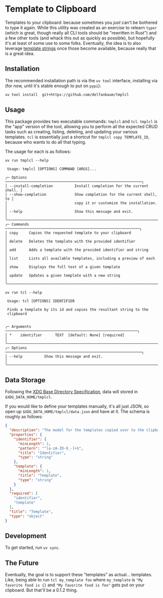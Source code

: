 # Template to Clipboard

Templates to your clipboard: because sometimes you *just* can't be bothered to
type it again. While this utility was created as an exercise to relearn `typer`
(which is great, though really all CLI tools should be "rewritten in Rust") and
a few other tools (and whack this out as quickly as possible), but hopefully
it's at least of some use to some folks. Eventually, the idea is to also
leverage [template strings](https://peps.python.org/pep-0750/) once those become
available, because really that is a great idea.

## Installation

The recommended installation path is via the `uv tool` interface, installing via
(for now, until it's stable enough to put on `pypi`):

```sh
uv tool install  git+https://github.com/delfanbaum/tmplcl
```

## Usage

This package provides two executable commands: `tmplcl` and `tcl`. `tmplcl` is
the "app" version of the tool, allowing you to perform all the expected CRUD
tasks such as creating, listing, deleting, and updating your various templates.
`tcl` is essentially just a shortcut for `tmplcl copy TEMPLATE_ID`, because who
wants to do all that typing.

The usage for each is as follows:

```console
uv run tmplcl --help
                                                                           
 Usage: tmplcl [OPTIONS] COMMAND [ARGS]...                                 
                                                                           
╭─ Options ───────────────────────────────────────────────────────────────╮
│ --install-completion          Install completion for the current shell. │
│ --show-completion             Show completion for the current shell, to │
│                               copy it or customize the installation.    │
│ --help                        Show this message and exit.               │
╰─────────────────────────────────────────────────────────────────────────╯
╭─ Commands ──────────────────────────────────────────────────────────────╮
│ copy     Copies the requested template to your clipboard                │
│ delete   Deletes the template with the provided identifier              │
│ add      Adds a template with the provided identifier and string        │
│ list     Lists all available templates, including a preview of each     │
│ show     Displays the full text of a given template                     │
│ update   Updates a given template with a new string                     │
╰─────────────────────────────────────────────────────────────────────────╯

```

```console
uv run tcl --help
                                                                           
 Usage: tcl [OPTIONS] IDENTIFIER                                           
                                                                           
 Finds a template by its id and copies the resultant string to the         
 clipboard                                                                 
                                                                           
                                                                           
╭─ Arguments ─────────────────────────────────────────────────────────────╮
│ *    identifier      TEXT  [default: None] [required]                   │
╰─────────────────────────────────────────────────────────────────────────╯
╭─ Options ───────────────────────────────────────────────────────────────╮
│ --help          Show this message and exit.                             │
╰─────────────────────────────────────────────────────────────────────────╯

```

## Data Storage

Following the [XDG Base Directory
Specification](https://specifications.freedesktop.org/basedir-spec/latest/),
data will stored in `$XDG_DATA_HOME/tmplcl`. 

If you would like to define your templates manually, it's all just JSON, so open
up `$XDG_DATA_HOME/tmplcl/data.json` and have at it. The schema is roughly
as follows:

```json
{
  "description": "The model for the templates copied over to the clipboard. Contains the\ntemplate identifier as well as the template string.\n\nNote that the id may contain only alphanumeric characters or `-` and `_`",
  "properties": {
    "identifier": {
      "minLength": 1,
      "pattern": "^[a-zA-Z0-9_-]+$",
      "title": "Identifier",
      "type": "string"
    },
    "template": {
      "minLength": 1,
      "title": "Template",
      "type": "string"
    }
  },
  "required": [
    "identifier",
    "template"
  ],
  "title": "Template",
  "type": "object"
}
```


## Development

To get started, run `uv sync`.

## The Future

Eventually, the goal is to support these "templates" as actual... templates.
Like, being able to run `tcl my_template foo` where `my_template` is `"My
favorite food is {}` and `"My favorite food is foo"` gets put on your clipboard.
But that'll be a 0.1.2 thing.
